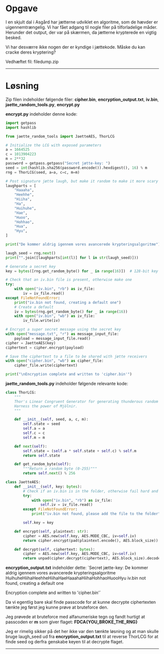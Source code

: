 # Opgave
I en skjult dal i Asgård har jætterne udviklet en algoritme, som de hævder er uigennemtrængelig. Vi har fået adgang til nogle filer på tilforladelige måder. Herunder det output, der var på skærmen, da jætterne krypterede en vigtig besked.

Vi har desværre ikke nogen der er kyndige i jættekode. Måske du kan cracke deres kryptering?

Vedhæftet fil: filedump.zip

---

# Løsning

Zip filen indeholder følgende filer: **cipher.bin**, **encryption_output.txt**, **iv.bin**, **jaette_random_tools.py**, **encrypt.py**

**encrypt.py** indeholder denne kode:

```python
import getpass
import hashlib

from jaette_random_tools import JaetteAES, ThorLCG

# Initialize the LCG with exposed parameters
a = 1664525
c = 1013904223
m = 2**32
password = getpass.getpass("Secret jætte-key: ")
seed = int(hashlib.sha256(password.encode()).hexdigest(), 16) % m
rng = ThorLCG(seed, a=a, c=c, m=m)

# Post signature jætte laugh, but make it random to make it more scary
laughparts = [
    "Haaaha",
    "Heehhe",
    "Hiiha",
    "Ha",
    "Huihuhe",
    "Hae",
    "Huoo",
    "Hohhao",
    "Hua",
    "Hyu",
]

print("De kommer aldrig igennem vores avancerede krypteringsalgoritme")

laugh_seed = rng.next()
print("".join([laughparts[int(l)] for l in str(laugh_seed)]))

# Generate a secret key
key = bytes([rng.get_random_byte() for _ in range(16)])  # 128-bit key

# Check that an iv.bin file is present, otherwise make one
try:
    with open("iv.bin", "rb") as iv_file:
        iv = iv_file.read()
except FileNotFoundError:
    print("iv.bin not found, creating a default one")
    # Create a default
    iv = bytes(rng.get_random_byte() for _ in range(16))
    with open("iv.bin", "wb") as iv_file:
        iv_file.write(iv)

# Encrypt a super secret message using the secret key
with open("message.txt", "r") as message_input_file:
    payload = message_input_file.read()
cipher = JaetteAES(key)
ciphertext = cipher.encrypt(payload)

# Save the ciphertext to a file to be shared with jætte receivers
with open("cipher.bin", "wb") as cipher_file:
    cipher_file.write(ciphertext)

print("\nEncryption complete and written to 'cipher.bin'")
```

**jaette_random_tools.py** indeholder følgende relevante kode:

```python
class ThorLCG:
    """
    Thor's Linear Congruent Generator for generating thunderous random numbers.
    Harness the power of Mjölnir.
    """

    def __init__(self, seed, a, c, m):
        self.state = seed
        self.a = a
        self.c = c
        self.m = m

    def next(self):
        self.state = (self.a * self.state + self.c) % self.m
        return self.state

    def get_random_byte(self):
        """Return a random byte (0-255)"""
        return self.next() % 256

class JaetteAES:
    def __init__(self, key: bytes):
        # Check if an iv.bin is in the folder, otherwise fail hard and ask for the file
        try:
            with open("iv.bin", "rb") as iv_file:
                self.iv = iv_file.read()
        except FileNotFoundError:
            print("iv.bin not found, please add the file to the folder")

        self.key = key

    def encrypt(self, plaintext: str):
        cipher = AES.new(self.key, AES.MODE_CBC, iv=self.iv)
        return cipher.encrypt(pad(plaintext.encode(), AES.block_size))

    def decrypt(self, ciphertext: bytes):
        cipher = AES.new(self.key, AES.MODE_CBC, iv=self.iv)
        return unpad(cipher.decrypt(ciphertext), AES.block_size).decode()
```

**encryption_output.txt** indeholder dette: 
`Secret jætte-key: 
De kommer aldrig igennem vores avancerede krypteringsalgoritme
HuihuheHiihaHeehheHiihaHaeHaaahaHiihaHohhaoHuooHyu
iv.bin not found, creating a default one

Encryption complete and written to 'cipher.bin'`


Da vi egentlig bare skal finde passcode for at kunne decrypte ciphertexten tænkte jeg først jeg kunne prøve at bruteforce den.

Jeg prøvede at bruteforce med alfanumeriske tegn og fandt hurtigt at passcoden er **m** som giver flaget: **FDCA{YOU_BROKE_THE_RNG}**

Jeg er rimelig sikker på det her ikke var den tænkte løsning og at man skulle bruge laugh_seed ud fra **encryption_output.txt** til at reverse ThorLCG for at finde seed og derfra genskabe keyen til at decrypte flaget.


---
